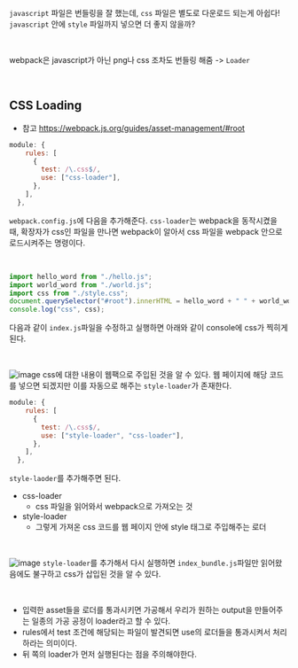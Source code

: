 `javascript` 파일은 번들링을 잘 했는데, `css` 파일은 별도로 다운로드 되는게 아쉽다!  
`javascript` 안에 `style` 파일까지 넣으면 더 좋지 않을까? 

<br/>

webpack은 javascript가 아닌 png나 css 조차도 번들링 해줌 -> `Loader`

<br/>

## CSS Loading 
- 참고 https://webpack.js.org/guides/asset-management/#root 
```javascript
module: {
    rules: [
      {
        test: /\.css$/,
        use: ["css-loader"],
      },
    ],
  },
```
`webpack.config.js`에 다음을 추가해준다. `css-loader`는 webpack을 동작시켰을 때, 확장자가 css인 파일을 만나면 
webpack이 알아서 css 파일을 webpack 안으로 로드시켜주는 명령이다.

<br/>  

```javascript
import hello_word from "./hello.js";
import world_word from "./world.js";
import css from "./style.css";
document.querySelector("#root").innerHTML = hello_word + " " + world_word;
console.log("css", css);
```  

다음과 같이 `index.js`파일을 수정하고 실행하면 아래와 같이 console에 css가 찍히게 된다.

<br/>

![image](https://user-images.githubusercontent.com/42952244/132980509-2635fb0b-bf0a-4033-a570-1e3d2f4d8dad.png)
css에 대한 내용이 웹팩으로 주입된 것을 알 수 있다. 웹 페이지에 해당 코드를 넣으면 되겠지만 이를 자동으로 해주는 `style-loader`가 존재한다.

```javascript
module: {
    rules: [
      {
        test: /\.css$/, 
        use: ["style-loader", "css-loader"],
      },
    ],
  },
```
`style-laoder`를 추가해주면 된다.

- css-loader
  - css 파일을 읽어와서 webpack으로 가져오는 것
- style-loader
  - 그렇게 가져온 css 코드를 웹 페이지 안에 style 태그로 주입해주는 로더

<br/>

![image](https://user-images.githubusercontent.com/42952244/132981862-1862cb24-cfb7-49f2-8001-08b14496b328.png)
`style-loader`를 추가해서 다시 실행하면 `index_bundle.js`파일만 읽어왔음에도 불구하고 css가 삽입된 것을 알 수 있다.

<br/>

- 입력한 asset들을 로더를 통과시키면 가공해서 우리가 원하는 output을 만들어주는 일종의 가공 공정이 loader라고 할 수 있다.  
- rules에서 test 조건에 해당되는 파일이 발견되면 use의 로더들을 통과시켜서 처리하라는 의미이다.
- 뒤 쪽의 loader가 먼저 실행된다는 점을 주의해야한다.
